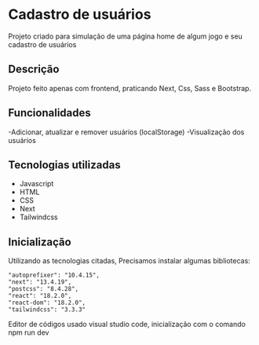 
# Cadastro de usuários

Projeto criado para simulação de uma página home de algum jogo e seu cadastro de usuários


## Descrição

Projeto feito apenas com frontend, praticando Next, Css, Sass e Bootstrap. 
## Funcionalidades
-Adicionar, atualizar e remover usuários (localStorage)
-Visualização dos usuários

## Tecnologias utilizadas

- Javascript
- HTML
- CSS
- Next
- Tailwindcss
## Inicialização
Utilizando as tecnologias citadas, Precisamos instalar algumas bibliotecas: 

    "autoprefixer": "10.4.15",
    "next": "13.4.19",
    "postcss": "8.4.28",
    "react": "18.2.0",
    "react-dom": "18.2.0",
    "tailwindcss": "3.3.3"
    

Editor de códigos usado visual studio code, inicialização com o comando npm run dev

